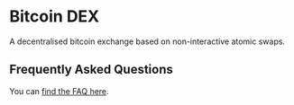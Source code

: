 # Bitcoin DEX

A decentralised bitcoin exchange based on non-interactive atomic swaps.

## Frequently Asked Questions

You can [find the FAQ here](https://bitcoin-dex.net/faq).